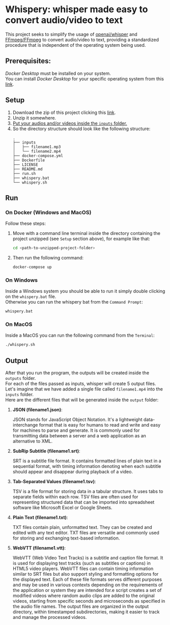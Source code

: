 # Whispery: whisper made easy to convert audio/video to text

This project seeks to simplify the usage of [openai/whisper](https://github.com/openai/whisper) and [FFmpeg/FFmpeg](https://github.com/FFmpeg/FFmpeg) to convert audio/video to text,
providing a standardized procedure that is independent of the operating system being used.


## Prerequisites:

*Docker Desktop* must be installed on your system.<br>
You can install *Docker Desktop* for your specific operating system from this [link](https://www.docker.com/products/docker-desktop/).

## Setup
1. Download the zip of this project clicking this [link](https://github.com/danielemaddaluno/whispery/archive/refs/heads/main.zip).
2. Unzip it somewhere.
3. <ins>Put your audios and/or videos inside the `inputs` folder.</ins>
4. So the directory structure should look like the following structure:
   ```
   .
   ├── inputs
   │   ├── filename1.mp3
   │   └── filename2.mp4
   ├── docker-compose.yml
   ├── Dockerfile
   ├── LICENSE
   ├── README.md
   ├── run.sh
   ├── whispery.bat
   └── whispery.sh
   ```


## Run

### On Docker (Windows and MacOS)
Follow these steps:
1. Move with a command line terminal inside the directory containing the project unzipped (see `Setup` section above),
   for example like that:
    ```bash
    cd <path-to-unzipped-project-folder>
    ```
2. Then run the following command:
    ```bash
    docker-compose up
    ```

### On Windows
Inside a Windows system you should be able to run it simply double clicking
on the `whispery.bat` file.<br>
Otherwise you can run the whispery bat from the `Command Prompt`:
```bash
whispery.bat
```

### On MacOS
Inside a MacOS you can run the following command from the `Terminal`:
```bash
./whispery.sh
```


## Output
After that you run the program, the outputs will be created inside the `outputs` folder.<br>
For each of the files passed as inputs, whisper will create 5 output files.<br>
Let's imagine that we have added a single file called `filename1.mp4` into the `inputs` folder.<br>
Here are the different files that will be generated inside the `output` folder:

1. **JSON (filename1.json)**:

   JSON stands for JavaScript Object Notation.
   It's a lightweight data-interchange format that is easy for humans to read and write and easy for machines to parse and generate.
   It is commonly used for transmitting data between a server and a web application as an alternative to XML.

2. **SubRip Subtitle (filename1.srt)**:

   SRT is a subtitle file format.
   It contains formatted lines of plain text in a sequential format, with timing information denoting when each subtitle should appear and disappear during playback of a video.

3. **Tab-Separated Values (filename1.tsv)**:

   TSV is a file format for storing data in a tabular structure.
   It uses tabs to separate fields within each row.
   TSV files are often used for representing structured data that can be imported into spreadsheet software like Microsoft Excel or Google Sheets.

4. **Plain Text (filename1.txt)**:

   TXT files contain plain, unformatted text.
   They can be created and edited with any text editor.
   TXT files are versatile and commonly used for storing and exchanging text-based information.

5. **WebVTT (filename1.vtt)**:

   WebVTT (Web Video Text Tracks) is a subtitle and caption file format.
   It is used for displaying text tracks (such as subtitles or captions) in HTML5 video players.
   WebVTT files can contain timing information similar to SRT files but also support styling and formatting options for the displayed text.
   Each of these file formats serves different purposes and may be used in various contexts depending on the requirements of the application or system they are intended for.e script creates a set of modified videos where random audio clips are added to the original videos, starting from specific seconds and microseconds as specified in the audio file names. The output files are organized in the output directory, within timestamped subdirectories, making it easier to track and manage the processed videos.
